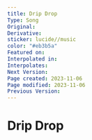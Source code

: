 ```yaml
---
title: Drip Drop
Type: Song
Original: 
Derivative: 
sticker: lucide//music
color: "#eb3b5a"
Featured on: 
Interpolated in: 
Interpolates: 
Next Version: 
Page created: 2023-11-06
Page modified: 2023-11-06
Previous Version: 
---
```


# Drip Drop
